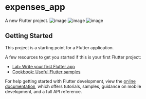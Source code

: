 # expenses_app

A new Flutter project.
![image](https://github.com/simar295/expenses_app/assets/110830402/d80f8e75-21aa-4b33-ae9f-add1abf67b1d) ![image](https://github.com/simar295/expenses_app/assets/110830402/fde8edfe-f2e2-4e86-84d5-fe0c4080e0d7)  ![image](https://github.com/simar295/expenses_app/assets/110830402/bd2b5dc0-9239-4d03-864a-13d6f25fd736)




## Getting Started

This project is a starting point for a Flutter application.

A few resources to get you started if this is your first Flutter project:

- [Lab: Write your first Flutter app](https://docs.flutter.dev/get-started/codelab)
- [Cookbook: Useful Flutter samples](https://docs.flutter.dev/cookbook)

For help getting started with Flutter development, view the
[online documentation](https://docs.flutter.dev/), which offers tutorials,
samples, guidance on mobile development, and a full API reference.
